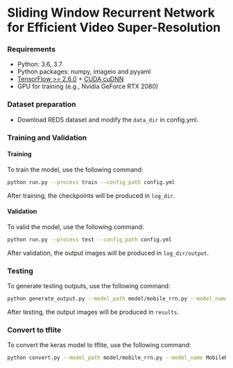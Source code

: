 # Sliding Window Recurrent Network for Efficient Video Super-Resolution


### Requirements

- Python: 3.6, 3.7
- Python packages: numpy, imageio and pyyaml 
- [TensorFlow >= 2.6.0](https://www.tensorflow.org/install/) + [CUDA cuDNN](https://developer.nvidia.com/cudnn)
- GPU for training (e.g., Nvidia GeForce RTX 2080)



### Dataset preparation

- Download REDS dataset and modify the `data_dir` in config.yml.


### Training and Validation

#### Training

To train the model, use the following command:

```bash
python run.py --process train --config_path config.yml
```

After training, the checkpoints will be produced in `log_dir`.

#### Validation

To valid the model, use the following command:

```bash
python run.py --process test --config_path config.yml
```

After validation, the output images will be produced in `log_dir/output`.


### Testing

To generate testing outputs, use the following command:

```bash
python generate_output.py --model_path model/mobile_rrn.py --model_name MobileRRN --ckpt_path snapshot/ckpt-98 --data_dir /data/dataset/aim22/reds/test/test_sharp_bicubic/X4/ --output_dir results
```
After testing, the output images will be produced in `results`.


### Convert to tflite

To convert the keras model to tflite, use the following command:

```bash
python convert.py --model_path model/mobile_rrn.py --model_name MobileRRN --input_shapes 1,320,180,9:1,320,180,32 --ckpt_path snapshot/ckpt-98 --output_tflite tflite/model.tflite
```

